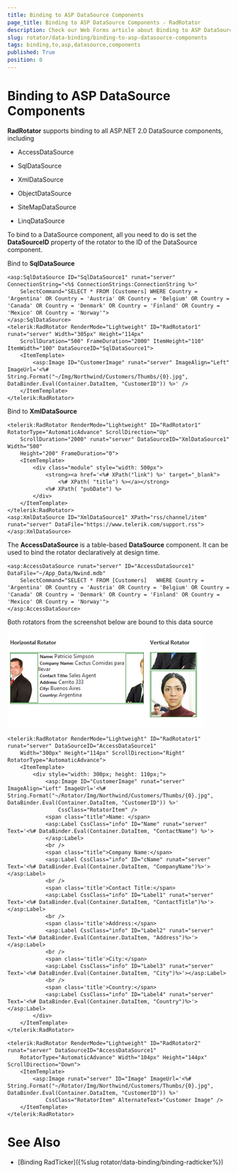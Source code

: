 ```yaml
---
title: Binding to ASP DataSource Components
page_title: Binding to ASP DataSource Components - RadRotator
description: Check our Web Forms article about Binding to ASP DataSource Components.
slug: rotator/data-binding/binding-to-asp-datasource-components
tags: binding,to,asp,datasource,components
published: True
position: 0
---
```


# Binding to ASP DataSource Components

**RadRotator** supports binding to all ASP.NET 2.0 DataSource components, including

* AccessDataSource

* SqlDataSource

* XmlDataSource

* ObjectDataSource

* SiteMapDataSource

* LinqDataSource

To bind to a DataSource component, all you need to do is set the **DataSourceID** property of the rotator to the ID of the DataSource component.

Bind to **SqlDataSource**

````ASP.NET
<asp:SqlDataSource ID="SqlDataSource1" runat="server" ConnectionString="<%$ ConnectionStrings:ConnectionString %>"
	SelectCommand="SELECT * FROM [Customers] WHERE Country = 'Argentina' OR Country = 'Austria' OR Country = 'Belgium' OR Country = 'Canada' OR Country = 'Denmark' OR Country = 'Finland' OR Country = 'Mexico' OR Country = 'Norway'">
</asp:SqlDataSource>
<telerik:RadRotator RenderMode="Lightweight" ID="RadRotator1" runat="server" Width="305px" Height="114px"
	ScrollDuration="500" FrameDuration="2000" ItemHeight="110" ItemWidth="100" DataSourceID="SqlDataSource1">
	<ItemTemplate>
		<asp:Image ID="CustomerImage" runat="server" ImageAlign="Left" ImageUrl='<%# String.Format("~/Img/Northwind/Customers/Thumbs/{0}.jpg", DataBinder.Eval(Container.DataItem, "CustomerID")) %>' />
	</ItemTemplate>
</telerik:RadRotator>
````

Bind to **XmlDataSource**

````ASP.NET
<telerik:RadRotator RenderMode="Lightweight" ID="RadRotator1" RotatorType="AutomaticAdvance" ScrollDirection="Up"
	ScrollDuration="2000" runat="server" DataSourceID="XmlDataSource1" Width="500"
	Height="200" FrameDuration="0">
	<ItemTemplate>
		<div class="module" style="width: 500px">
			<strong><a href='<%# XPath("link") %>' target="_blank">
				<%# XPath( "title") %></a></strong>
			<%# XPath( "pubDate") %>
		</div>
	</ItemTemplate>
</telerik:RadRotator>
<asp:XmlDataSource ID="XmlDataSource1" XPath="rss/channel/item" runat="server" DataFile="https://www.telerik.com/support.rss">
</asp:XmlDataSource>
````

The **AccessDataSource** is a table-based **DataSource** component. It can be used to bind the rotator declaratively at design time.

````ASP.NET
<asp:AccessDataSource runat="server" ID="AccessDataSource1" DataFile="~/App_Data/Nwind.mdb"
	SelectCommand="SELECT * FROM [Customers]   WHERE Country = 'Argentina' OR Country = 'Austria' OR Country = 'Belgium' OR Country = 'Canada' OR Country = 'Denmark' OR Country = 'Finland' OR Country = 'Mexico' OR Country = 'Norway'">
</asp:AccessDataSource>
````

Both rotators from the screenshot below are bound to this data source

![RotatorDeclarativeDataBinding](images/rotator-declarative_data_binding.png)

````ASP.NET
<telerik:RadRotator RenderMode="Lightweight" ID="RadRotator1" runat="server" DataSourceID="AccessDataSource1"
	Width="300px" Height="114px" ScrollDirection="Right" RotatorType="AutomaticAdvance">
	<ItemTemplate>
		<div style="width: 300px; height: 110px;">
			<asp:Image ID="CustomerImage" runat="server" ImageAlign="Left" ImageUrl='<%# String.Format("~/Rotator/Img/Northwind/Customers/Thumbs/{0}.jpg", DataBinder.Eval(Container.DataItem, "CustomerID")) %>'
				CssClass="RotatorItem" />
			<span class="title">Name: </span>
			<asp:Label CssClass="info" ID="Name" runat="server" Text='<%# DataBinder.Eval(Container.DataItem, "ContactName") %>'>          
			</asp:Label>
			<br />
			<span class="title">Company Name:</span>
			<asp:Label CssClass="info" ID="cName" runat="server" Text='<%# DataBinder.Eval(Container.DataItem, "CompanyName")%>'></asp:Label>
			<br />
			<span class='title'>Contact Title:</span>
			<asp:Label CssClass="info" ID="Label1" runat="server" Text='<%# DataBinder.Eval(Container.DataItem, "ContactTitle")%>'></asp:Label>
			<br />
			<span class='title'>Address:</span>
			<asp:Label CssClass="info" ID="Label2" runat="server" Text='<%# DataBinder.Eval(Container.DataItem, "Address")%>'></asp:Label>
			<br />
			<span class='title'>City:</span>
			<asp:Label CssClass="info" ID="Label3" runat="server" Text='<%# DataBinder.Eval(Container.DataItem, "City")%>'></asp:Label>
			<br />
			<span class='title'>Country:</span>
			<asp:Label CssClass="info" ID="Label4" runat="server" Text='<%# DataBinder.Eval(Container.DataItem, "Country")%>'></asp:Label>
		</div>
	</ItemTemplate>
</telerik:RadRotator>
````

````ASP.NET
<telerik:RadRotator RenderMode="Lightweight" ID="RadRotator2" runat="server" DataSourceID="AccessDataSource1"
	RotatorType="AutomaticAdvance" Width="104px" Height="144px" ScrollDirection="Down">
	<ItemTemplate>
		<asp:Image runat="server" ID="Image" ImageUrl='<%# String.Format("~/Rotator/Img/Northwind/Customers/Thumbs/{0}.jpg", DataBinder.Eval(Container.DataItem, "CustomerID")) %>'
			CssClass="RotatorItem" AlternateText="Customer Image" />
	</ItemTemplate>
</telerik:RadRotator>
````

# See Also

 * [Binding RadTicker]({%slug rotator/data-binding/binding-radticker%})
